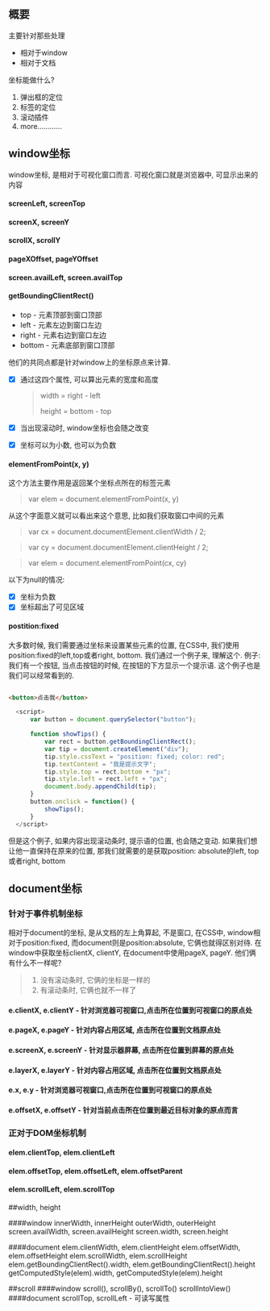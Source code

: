 ## 概要
主要针对那些处理
* 相对于window
* 相对于文档

坐标能做什么?
1. 弹出框的定位
2. 标签的定位
3. 滚动插件
4. more............

## window坐标
window坐标, 是相对于可视化窗口而言. 可视化窗口就是浏览器中, 可显示出来的内容

#### screenLeft, screenTop

#### screenX, screenY

#### scrollX, scrollY

#### pageXOffset, pageYOffset

#### screen.availLeft, screen.availTop

#### getBoundingClientRect()
* top - 元素顶部到窗口顶部
* left - 元素左边到窗口左边
* right - 元素右边到窗口左边
* bottom - 元素底部到窗口顶部

他们的共同点都是针对window上的坐标原点来计算.
- [x] 通过这四个属性, 可以算出元素的宽度和高度

  >width = right - left
  >
  >height = bottom - top

- [x] 当出现滚动时, window坐标也会随之改变
- [x]  坐标可以为小数, 也可以为负数

#### elementFromPoint(x, y)
这个方法主要作用是返回某个坐标点所在的标签元素
> var elem = document.elementFromPoint(x, y)

从这个字面意义就可以看出来这个意思, 比如我们获取窗口中间的元素

> var cx = document.documentElement.clientWidth / 2;

> var cy = document.documentElement.clientHeight / 2;

> var elem = document.elementFromPoint(cx, cy)

以下为null的情况:

- [x] 坐标为负数
- [x] 坐标超出了可见区域

#### postition:fixed
大多数时候, 我们需要通过坐标来设置某些元素的位置, 在CSS中, 我们使用position:fixed的left,top或者right, bottom.
我们通过一个例子来, 理解这个.
例子: 我们有一个按钮, 当点击按钮的时候, 在按钮的下方显示一个提示语. 这个例子也是我们可以经常看到的.
```html

<button>点击我</button>
```

```javascript
  <script>
      var button = document.querySelector("button");

      function showTips() {
          var rect = button.getBoundingClientRect();
          var tip = document.createElement("div");
          tip.style.cssText = "position: fixed; color: red";
          tip.textContent = "我是提示文字";
          tip.style.top = rect.bottom + "px";
          tip.style.left = rect.left + "px";
          document.body.appendChild(tip);
      }
      button.onclick = function() {
          showTips();
      }
  </script>
```
但是这个例子, 如果内容出现滚动条时, 提示语的位置, 也会随之变动. 如果我们想让他一直保持在原来的位置, 那我们就需要的是获取position: absolute的left, top或者right, bottom
## document坐标

### 针对于事件机制坐标
相对于document的坐标, 是从文档的左上角算起, 不是窗口, 在CSS中, window相对于position:fixed, 而document则是position:absolute, 它俩也就得区别对待.
在window中获取坐标clientX, clientY, 在document中使用pageX, pageY. 他们俩有什么不一样呢?
>1. 没有滚动条时, 它俩的坐标是一样的
>2. 有滚动条时, 它俩也就不一样了

#### e.clientX, e.clientY  - 针对浏览器可视窗口,点击所在位置到可视窗口的原点处


#### e.pageX, e.pageY  - 针对内容占用区域, 点击所在位置到文档原点处


#### e.screenX, e.screenY - 针对显示器屏幕, 点击所在位置到屏幕的原点处


#### e.layerX, e.layerY -  针对内容占用区域, 点击所在位置到文档原点处


#### e.x, e.y -  针对浏览器可视窗口,点击所在位置到可视窗口的原点处


#### e.offsetX, e.offsetY - 针对当前点击所在位置到最近目标对象的原点而言

### 正对于DOM坐标机制
#### elem.clientTop, elem.clientLeft

#### elem.offsetTop, elem.offsetLeft, elem.offsetParent


#### elem.scrollLeft, elem.scrollTop


##width, height

####window
innerWidth, innerHeight
outerWidth, outerHeight
screen.availWidth, screen.availHeight
screen.width, screen.height

####document
elem.clientWidth, elem.clientHeight
elem.offsetWidth, elem.offsetHeight
elem.scrollWidth, elem.scrollHeight
elem.getBoundingClientRect().width, elem.getBoundingClientRect().height
getComputedStyle(elem).width, getComputedStyle(elem).height

##scroll
####window
scroll(), scrollBy(), scrollTo()
scrollIntoView()
####document
scrollTop, scrollLeft - 可读写属性
